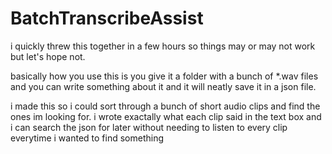 # BatchTranscribeAssist

i quickly threw this together in a few hours so things may or may not work but let's hope not.



basically how you use this is you give it a folder with a bunch of *.wav files and you can write something about it and it will neatly save it in a json file.

i made this so i could sort through a bunch of short audio clips and find the ones im looking for. i wrote  exactally what each clip said in the text box and i can search the json for later without needing to listen to every clip everytime i wanted to find something
